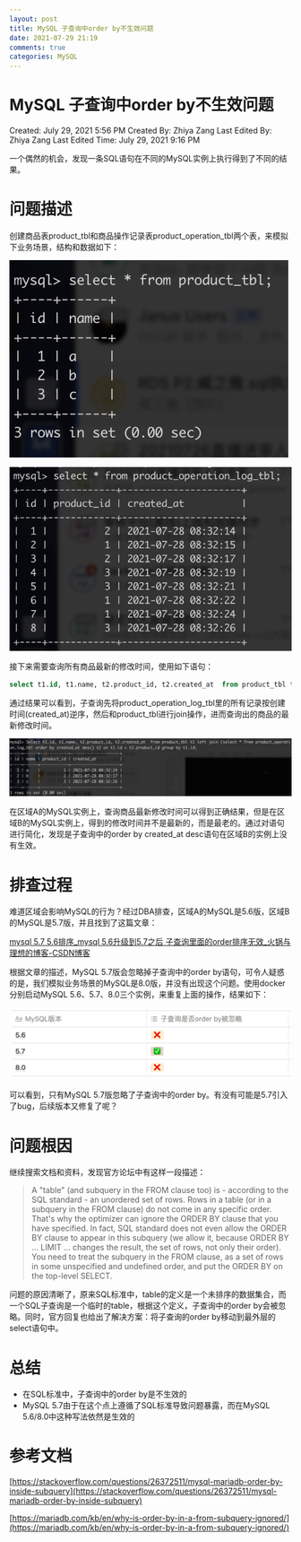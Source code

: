 ```yaml
---
layout: post
title: MySQL 子查询中order by不生效问题
date: 2021-07-29 21:19
comments: true
categories: MySQL
---
```


# MySQL 子查询中order by不生效问题

Created: July 29, 2021 5:56 PM
Created By: Zhiya Zang
Last Edited By: Zhiya Zang
Last Edited Time: July 29, 2021 9:16 PM

一个偶然的机会，发现一条SQL语句在不同的MySQL实例上执行得到了不同的结果。

# 问题描述

创建商品表product_tbl和商品操作记录表product_operation_tbl两个表，来模拟下业务场景，结构和数据如下：

![](/upload/20210729_01.png)

![](/upload/20210729_02.png)

接下来需要查询所有商品最新的修改时间，使用如下语句：

```sql
select t1.id, t1.name, t2.product_id, t2.created_at  from product_tbl t1 left join (select * from product_operation_log_tbl order by created_at desc) t2 on t1.id = t2.product_id group by t1.id;
```

通过结果可以看到，子查询先将product_operation_log_tbl里的所有记录按创建时间(created_at)逆序，然后和product_tbl进行join操作，进而查询出的商品的最新修改时间。

![](/upload/20210729_03.png)

在区域A的MySQL实例上，查询商品最新修改时间可以得到正确结果，但是在区域B的MySQL实例上，得到的修改时间并不是最新的，而是最老的。通过对语句进行简化，发现是子查询中的order by created_at desc语句在区域B的实例上没有生效。

# 排查过程

难道区域会影响MySQL的行为？经过DBA排查，区域A的MySQL是5.6版，区域B的MySQL是5.7版，并且找到了这篇文章：

[mysql 5.7 5.6排序_mysql 5.6升级到5.7之后 子查询里面的order排序无效_火锅与理想的博客-CSDN博客](https://blog.csdn.net/weixin_42121058/article/details/113588551?utm_medium=distribute.pc_relevant.none-task-blog-2%7Edefault%7EBlogCommendFromMachineLearnPai2%7Edefault-3.control&depth_1-utm_source=distribute.pc_relevant.none-task-blog-2%7Edefault%7EBlogCommendFromMachineLearnPai2%7Edefault-3.control)

根据文章的描述，MySQL 5.7版会忽略掉子查询中的order by语句，可令人疑惑的是，我们模拟业务场景的MySQL是8.0版，并没有出现这个问题。使用docker分别启动MySQL 5.6、5.7、8.0三个实例，来重复上面的操作，结果如下：

![](/upload/20210729_04.png)

可以看到，只有MySQL 5.7版忽略了子查询中的order by。有没有可能是5.7引入了bug，后续版本又修复了呢？

# 问题根因

继续搜索文档和资料，发现官方论坛中有这样一段描述：

> A "table" (and subquery in the FROM clause too) is - according to the SQL standard - an unordered set of rows. Rows in a table (or in a subquery in the FROM clause) do not come in any specific order. That's why the optimizer can ignore the ORDER BY clause that you have specified. In fact, SQL standard does not even allow the ORDER BY clause to appear in this subquery (we allow it, because ORDER BY ... LIMIT ... changes the result, the set of rows, not only their order).
You need to treat the subquery in the FROM clause, as a set of rows in some unspecified and undefined order, and put the ORDER BY on the top-level SELECT.

问题的原因清晰了，原来SQL标准中，table的定义是一个未排序的数据集合，而一个SQL子查询是一个临时的table，根据这个定义，子查询中的order by会被忽略。同时，官方回复也给出了解决方案：将子查询的order by移动到最外层的select语句中。

# 总结

- 在SQL标准中，子查询中的order by是不生效的
- MySQL 5.7由于在这个点上遵循了SQL标准导致问题暴露，而在MySQL 5.6/8.0中这种写法依然是生效的

# 参考文档

[https://stackoverflow.com/questions/26372511/mysql-mariadb-order-by-inside-subquery](https://stackoverflow.com/questions/26372511/mysql-mariadb-order-by-inside-subquery)

[https://mariadb.com/kb/en/why-is-order-by-in-a-from-subquery-ignored/](https://mariadb.com/kb/en/why-is-order-by-in-a-from-subquery-ignored/)
